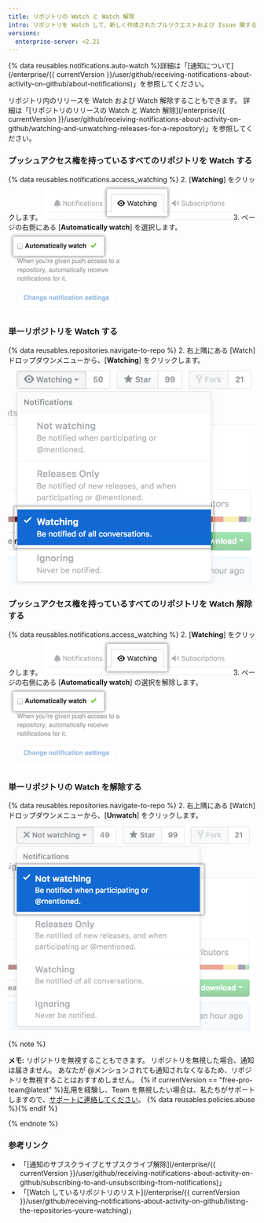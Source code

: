 ```yaml
---
title: リポジトリの Watch と Watch 解除
intro: リポジトリを Watch して、新しく作成されたプルリクエストおよび Issue 関する通知を受け取ることができます。 特定のリポジトリの通知を受け取る必要がなくなった場合は、そのリポジトリの Watch を解除できます。
versions:
  enterprise-server: <2.21
---
```


{% data reusables.notifications.auto-watch %}詳細は「[通知について](/enterprise/{{ currentVersion }}/user/github/receiving-notifications-about-activity-on-github/about-notifications)」を参照してください。

リポジトリ内のリリースを Watch および Watch 解除することもできます。 詳細は「[リポジトリのリリースの Watch と Watch 解除](/enterprise/{{ currentVersion }}/user/github/receiving-notifications-about-activity-on-github/watching-and-unwatching-releases-for-a-repository)」を参照してください。

### プッシュアクセス権を持っているすべてのリポジトリを Watch する

{% data reusables.notifications.access_watching %}
2. [**Watching**] をクリックします。 ![Watch しているリポジトリのリスト](/assets/images/help/notifications/notifications-watching-tab.png)
3. ページの右側にある [**Automatically watch**] を選択します。 ![Watch するリポジトリを自動的に設定するためのチェックボックス](/assets/images/help/notifications/ent-automatically-watch-repos.png)

### 単一リポジトリを Watch する

{% data reusables.repositories.navigate-to-repo %}
2. 右上隅にある [Watch] ドロップダウンメニューから、[**Watching**] をクリックします。 ![リポジトリのドロップダウンメニューの Watch オプション](/assets/images/help/notifications/watch-repository.png)

### プッシュアクセス権を持っているすべてのリポジトリを Watch 解除する

{% data reusables.notifications.access_watching %}
2. [**Watching**] をクリックします。 ![Watch しているリポジトリのリスト](/assets/images/help/notifications/notifications-watching-tab.png)
3. ページの右側にある [**Automatically watch**] の選択を解除します。 ![Watch するリポジトリを自動的に設定するためのチェックボックス](/assets/images/help/notifications/ent-automatically-watch-repos.png)

### 単一リポジトリの Watch を解除する

{% data reusables.repositories.navigate-to-repo %}
2. 右上隅にある [Watch] ドロップダウンメニューから、[**Unwatch**] をクリックします。 ![リポジトリのドロップダウンメニューの Watch オプション](/assets/images/help/notifications/unwatch-repository.png)

{% note %}

**メモ:** リポジトリを無視することもできます。 リポジトリを無視した場合、通知は届きません。 あなたが @メンションされても通知されなくなるため、リポジトリを無視することはおすすめしません。 {% if currentVersion == "free-pro-team@latest" %}乱用を経験し、Team を無視したい場合は、私たちがサポートしますので、[サポートに連絡してください](/contact)。 {% data reusables.policies.abuse %}{% endif %}

{% endnote %}

### 参考リンク

- 「[通知のサブスクライブとサブスクライブ解除](/enterprise/{{ currentVersion }}/user/github/receiving-notifications-about-activity-on-github/subscribing-to-and-unsubscribing-from-notifications)」
- 「[Watch しているリポジトリのリスト](/enterprise/{{ currentVersion }}/user/github/receiving-notifications-about-activity-on-github/listing-the-repositories-youre-watching)」
